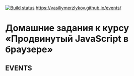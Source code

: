 [![Build status](https://ci.appveyor.com/api/projects/status/1q24yt7w9mh6fkqk?svg=true)](https://ci.appveyor.com/project/VasiliyMerzlykov/environment)
https://vasiliymerzlykov.github.io/events/
# Домашние задания к курсу «Продвинутый JavaScript в браузере» #

## EVENTS ##
